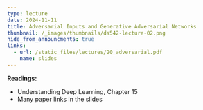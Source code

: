 ```yaml
---
type: lecture
date: 2024-11-11
title: Adversarial Inputs and Generative Adversarial Networks
thumbnail: /_images/thumbnails/ds542-lecture-02.png
hide_from_announcments: true
links:
  - url: /static_files/lectures/20_adversarial.pdf
    name: slides
---
```

**Readings:**
- Understanding Deep Learning, Chapter 15
- Many paper links in the slides

